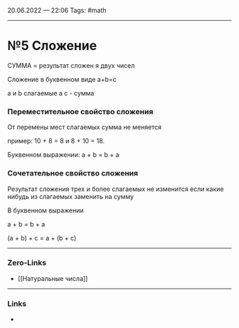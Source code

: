 20.06.2022 — 22:06
Tags: #math

---
# №5 Сложение
СУММА = результат сложен я двух чисел

Сложение в буквенном виде a+b=c

a и b слагаемые а c - сумма


### Переместительное свойство сложения
От перемены мест слагаемых сумма не меняется

пример: 10 + 8 = 8 и 8 + 10 = 18.

Буквенном выражении: a + b = b + a


### Сочетательное свойство сложения
Результат сложения трех и более слагаемых не изменится если какие нибудь из слагаемых заменить на сумму

В буквенном выражении

a + b = b + a

(a + b) + c = a + (b + c)




---
### Zero-Links
- [[Натуральные числа]]

---
### Links
- 